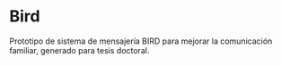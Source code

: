 # Bird
Prototipo de sistema de mensajería BIRD para mejorar la comunicación familiar, generado para tesis doctoral.
